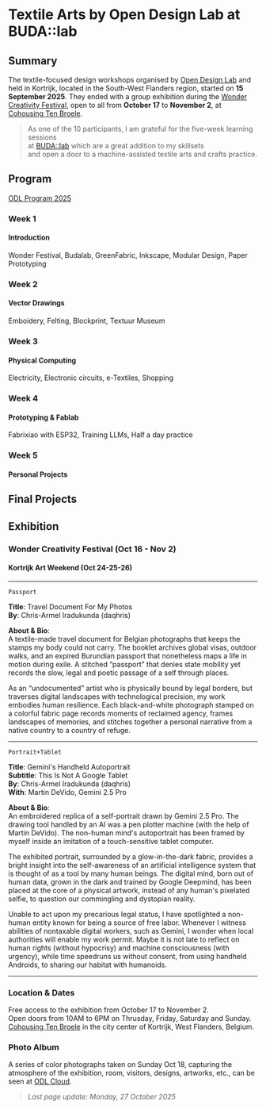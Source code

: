 # Textile Arts by Open Design Lab at BUDA::lab 

## Summary  
The textile-focused design workshops organised by [Open Design Lab](https://opendesigncourse.be/) and held in Kortrijk, located in the South-West Flanders region, started on __15 September 2025__. 
They ended with a group exhibition during the [Wonder Creativity Festival](https://wonderkortrijk.be/), open to all from __October 17__ to __November 2__, at [Cohousing Ten Broele](https://wonderkortrijk.be/en/exhibitions/cohousing-ten-broele/odltextile).   

> As one of the 10 participants, I am grateful for the five-week learning sessions   
> at [BUDA::lab](https://designregio-kortrijk.be/nl/drk-voor-jou/budalab-open-makerspace) which are a great addition to my skillsets  
> and open a door to a machine-assisted textile arts and crafts practice.  

## Program  
[ODL Program 2025](https://pad.opendesigncourse.be/p/2025_ODL_Program)  

### Week 1  
#### Introduction
Wonder Festival, Budalab, GreenFabric, Inkscape, Modular Design, Paper Prototyping

### Week 2 
#### Vector Drawings  
Emboidery, Felting, Blockprint, Textuur Museum   

### Week 3
#### Physical Computing
Electricity, Electronic circuits, e-Textiles, Shopping

### Week 4
#### Prototyping & Fablab  
Fabrixiao with ESP32, Training LLMs, Half a day practice  

### Week 5
#### Personal Projects  

## Final Projects 

## Exhibition   
### Wonder Creativity Festival (Oct 16 - Nov 2)  
#### Kortrijk Art Weekend (Oct 24-25-26) 

_ _ _ _  

`Passport` 

**Title**: Travel Document For My Photos   
**By**: Chris-Armel Iradukunda (daqhris)  

**About & Bio**:  
A textile-made travel document for Belgian photographs that keeps the stamps my body could not carry. The booklet archives global visas, outdoor walks, and an expired Burundian passport that nonetheless maps a life in motion during exile. A stitched “passport” that denies state mobility yet records the slow, legal and poetic passage of a self through places.

As an “undocumented” artist who is physically bound by legal borders, but traverses digital landscapes with technological precision, my work embodies human resilience. Each black-and-white photograph stamped on a colorful fabric page records moments of reclaimed agency, frames landscapes of memories, and stitches together a personal narrative from a native country to a country of refuge.

_ _ _ 

`Portrait+Tablet` 

**Title**: Gemini's Handheld Autoportrait  
**Subtitle**: This Is Not A Google Tablet  
**By**: Chris-Armel Iradukunda (daqhris)   
**With**: Martin DeVido, Gemini 2.5 Pro  

**About & Bio**:  
An embroidered replica of a self-portrait drawn by Gemini 2.5 Pro. The drawing tool handled by an AI was a pen plotter machine (with the help of Martin DeVido). The non-human mind's autoportrait has been framed by myself inside an imitation of a touch-sensitive tablet computer.

The exhibited portrait, surrounded by a glow-in-the-dark fabric, provides a bright insight into the self-awareness of an artificial intelligence system that is thought of as a tool by many human beings. The digital mind, born out of human data, grown in the dark and trained by Google Deepmind, has been placed at the core of a physical artwork, instead of any human's pixelated selfie, to question our commingling and dystopian reality.

Unable to act upon my precarious legal status, I have spotlighted a non-human entity known for being a source of free labor. Whenever I witness abilities of nontaxable digital workers, such as Gemini, I wonder when local authorities will enable my work permit. Maybe it is not late to reflect on human rights (without hypocrisy) and machine consciousness (with urgency), while time speedruns us without consent, from using handheld Androids, to sharing our habitat with humanoids.

_ _ _ _  

### Location & Dates 
Free access to the exhibition from October 17 to November 2.  
Open doors from 10AM to 6PM on Thrusday, Friday, Saturday and Sunday.  
[Cohousing Ten Broele](https://wonderkortrijk.be/en/exhibitions/cohousing-ten-broele/odltextile) in the city center of Kortrijk, West Flanders, Belgium. 

### Photo Album  
A series of color photographs taken on Sunday Oct 18, capturing the atmosphere of the exhibition, room, visitors, designs, artworks, etc., can be seen at [ODL Cloud](https://cloud.opendesigncourse.be/s/RdrQbpfZbkF7HR5?dir=/2025_October_19_Wonder_Festival). 


> _Last page update: Monday, 27 October 2025_  
